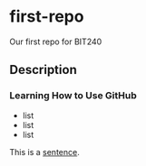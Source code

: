 # first-repo
Our first repo for BIT240

## Description

### Learning How to Use GitHub

- list
- list
- list

This is a [sentence](http://www.google.com).

